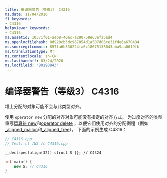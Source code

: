 ```yaml
---
title: 编译器警告（等级3） C4316
ms.date: 11/04/2016
f1_keywords:
- C4316
helpviewer_keywords:
- C4316
ms.assetid: 10371f01-aeb8-40ac-a290-59e63efa5ad4
ms.openlocfilehash: 0d920cb3dc967854d1a507d06ce31fde6a670434
ms.sourcegitcommit: 857fa6b530224fa6c18675138043aba9aa0619fb
ms.translationtype: MT
ms.contentlocale: zh-CN
ms.lasthandoff: 03/24/2020
ms.locfileid: "80198843"
---
```

# <a name="compiler-warning-level-3-c4316"></a>编译器警告（等级3） C4316

堆上分配的对象可能不会与此类型对齐。

使用 `operator new` 分配的对齐对象可能没有指定的对齐方式。 为过度对齐的类型重写[运算符 new](../../c-runtime-library/operator-new-crt.md)和[operator delete](../../c-runtime-library/operator-delete-crt.md) ，以便它们使用对齐的分配例程（例如[_aligned_malloc](../../c-runtime-library/reference/aligned-malloc.md)和[_aligned_free](../../c-runtime-library/reference/aligned-free.md)）。 下面的示例生成 C4316：

```cpp
// C4316.cpp
// Test: cl /W3 /c C4316.cpp

__declspec(align(32)) struct S {}; // C4324

int main() {
    new S; // C4316
}
```
